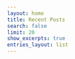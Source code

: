 ```yaml
---
layout: home
title: Recent Posts
search: false
limit: 20
show_excerpts: true
entries_layout: list
---
```

